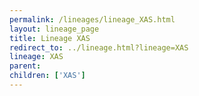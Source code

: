 ```yaml
---
permalink: /lineages/lineage_XAS.html
layout: lineage_page
title: Lineage XAS
redirect_to: ../lineage.html?lineage=XAS
lineage: XAS
parent: 
children: ['XAS']
---
```

